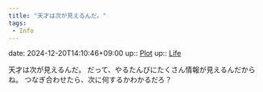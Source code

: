 ```yaml
---
title: "天才は次が見えるんだ。"
tags:
 - Info
---
```


date: 2024-12-20T14:10:46+09:00
up:: [Plot](Bar/Novel/Chaos/Plot.md)
up:: [Life](Bar/Novel/Chaos/Life.md)

天才は次が見えるんだ。
だって、やるたんびにたくさん情報が見えるんだからね。
つなぎ合わせたら、次に何するかわかるだろ？